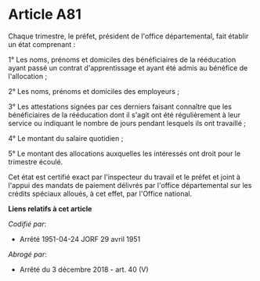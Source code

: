 # Article A81

Chaque trimestre, le préfet, président de l'office départemental, fait établir un état comprenant :

1° Les noms, prénoms et domiciles des bénéficiaires de la rééducation ayant passé un contrat d'apprentissage et ayant été
admis au bénéfice de l'allocation ;

2° Les noms, prénoms et domiciles des employeurs ;

3° Les attestations signées par ces derniers faisant connaître que les bénéficiaires de la rééducation dont il s'agit ont été
régulièrement à leur service ou indiquant le nombre de jours pendant lesquels ils ont travaillé ;

4° Le montant du salaire quotidien ;

5° Le montant des allocations auxquelles les intéressés ont droit pour le trimestre écoulé.

Cet état est certifié exact par l'inspecteur du travail et le préfet et joint à l'appui des mandats de paiement délivrés par
l'office départemental sur les crédits spéciaux alloués, à cet effet, par l'Office national.

**Liens relatifs à cet article**

_Codifié par_:

  - Arrêté 1951-04-24 JORF 29 avril 1951

_Abrogé par_:

  - Arrêté du 3 décembre 2018 - art. 40 (V)
